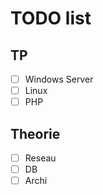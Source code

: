 # TODO list 

## TP

- [ ] Windows Server 
- [ ] Linux 
- [ ] PHP

## Theorie

- [ ] Reseau
- [ ] DB
- [ ] Archi